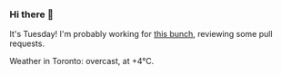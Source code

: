 ### Hi there :wave:

It's Tuesday! I'm probably working for [this bunch](https://github.com/kohofinancial), reviewing some pull requests.

Weather in Toronto: overcast, at +4°C.
